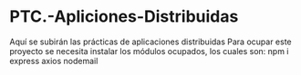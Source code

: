 # PTC.-Apliciones-Distribuidas
Aquí se subirán las prácticas de aplicaciones distribuidas
Para ocupar este proyecto se necesita instalar los módulos ocupados, los cuales son:
npm i express axios nodemail
